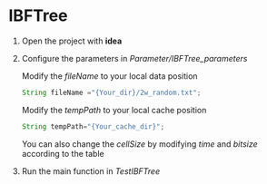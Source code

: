 # IBFTree
1. Open the project with **idea**
2. Configure the parameters in *Parameter/IBFTree_parameters*

   Modify the *fileName* to your local data position
   
    ```java
    String fileName ="{Your_dir}/2w_random.txt";
    ```
    
    Modify the *tempPath* to your local cache position
    
    ```java
    String tempPath="{Your_cache_dir}";
    ```
    
    You can also change the *cellSize* by modifying *time* and *bitsize* according to the table
    
    
3. Run the main function in *TestIBFTree*
